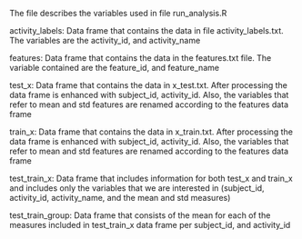 The file describes the variables used in file run_analysis.R

activity_labels: Data frame that contains the data in file activity_labels.txt. The variables are the activity_id, and activity_name

features: Data frame that contains the data in the features.txt file. The variable contained are the feature_id, and feature_name

test_x: Data frame that contains the data in x_test.txt. After processing the data frame is enhanced with subject_id, activity_id.
        Also, the variables that refer to mean and std features are renamed according to the features data frame

train_x: Data frame that contains the data in x_train.txt. After processing the data frame is enhanced with subject_id, activity_id.
        Also, the variables that refer to mean and std features are renamed according to the features data frame  
        
test_train_x: Data frame that includes information for both test_x and train_x and includes only the variables that we are interested in 
              (subject_id, activity_id, activity_name, and the mean and std measures)
              
test_train_group: Data frame that consists of the mean for each of the measures included in test_train_x data frame per subject_id, and 
                  activity_id
